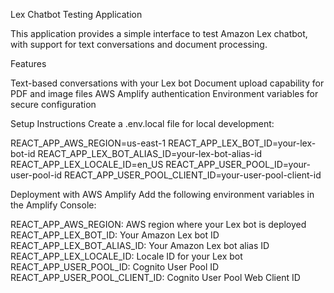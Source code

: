 Lex Chatbot Testing Application


This application provides a simple interface to test Amazon Lex chatbot, with support for text conversations and document processing.

Features

Text-based conversations with your Lex bot
Document upload capability for PDF and image files
AWS Amplify authentication
Environment variables for secure configuration

Setup Instructions
Create a .env.local file for local development:

REACT_APP_AWS_REGION=us-east-1
REACT_APP_LEX_BOT_ID=your-lex-bot-id
REACT_APP_LEX_BOT_ALIAS_ID=your-lex-bot-alias-id
REACT_APP_LEX_LOCALE_ID=en_US
REACT_APP_USER_POOL_ID=your-user-pool-id
REACT_APP_USER_POOL_CLIENT_ID=your-user-pool-client-id


Deployment with AWS Amplify
Add the following environment variables in the Amplify Console:

REACT_APP_AWS_REGION: AWS region where your Lex bot is deployed
REACT_APP_LEX_BOT_ID: Your Amazon Lex bot ID
REACT_APP_LEX_BOT_ALIAS_ID: Your Amazon Lex bot alias ID
REACT_APP_LEX_LOCALE_ID: Locale ID for your Lex bot 
REACT_APP_USER_POOL_ID: Cognito User Pool ID
REACT_APP_USER_POOL_CLIENT_ID: Cognito User Pool Web Client ID
